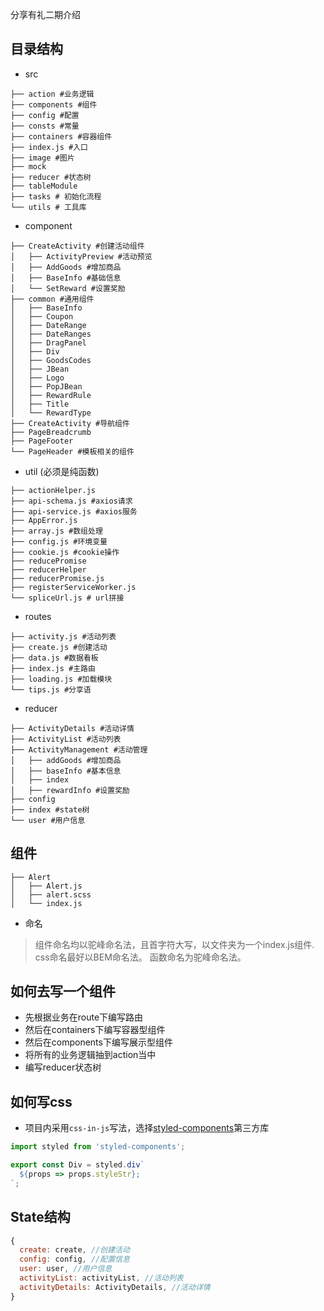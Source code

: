 分享有礼二期介绍

## 目录结构

* src

```shell
├── action #业务逻辑
├── components #组件
├── config #配置
├── consts #常量
├── containers #容器组件
├── index.js #入口
├── image #图片
├── mock 
├── reducer #状态树
├── tableModule
├── tasks # 初始化流程
└── utils # 工具库
```

* component

```shell
├── CreateActivity #创建活动组件
│   ├── ActivityPreview #活动预览
│   ├── AddGoods #增加商品
│   ├── BaseInfo #基础信息
│   └── SetReward #设置奖励
├── common #通用组件
│   ├── BaseInfo
│   ├── Coupon
│   ├── DateRange
│   ├── DateRanges
│   ├── DragPanel
│   ├── Div
│   ├── GoodsCodes
│   ├── JBean
│   ├── Logo
│   ├── PopJBean
│   ├── RewardRule
│   ├── Title
│   └── RewardType
├── CreateActivity #导航组件
├── PageBreadcrumb
├── PageFooter
└── PageHeader #模板相关的组件
```

* util (必须是纯函数)

```shell
├── actionHelper.js 
├── api-schema.js #axios请求
├── api-service.js #axios服务
├── AppError.js
├── array.js #数组处理
├── config.js #环境变量
├── cookie.js #cookie操作
├── reducePromise
├── reducerHelper
├── reducerPromise.js
├── registerServiceWorker.js
└── spliceUrl.js # url拼接
```

* routes

```shell
├── activity.js #活动列表
├── create.js #创建活动
├── data.js #数据看板
├── index.js #主路由
├── loading.js #加载模块
└── tips.js #分享语
```

* reducer

```shell
├── ActivityDetails #活动详情
├── ActivityList #活动列表
├── ActivityManagement #活动管理
│   ├── addGoods #增加商品
│   ├── baseInfo #基本信息
│   ├── index
│   ├── rewardInfo #设置奖励
├── config
├── index #state树
└── user #用户信息
```

## 组件

```shell
├── Alert
│   ├── Alert.js
│   ├── alert.scss
│   └── index.js
```

* 命名

> 组件命名均以驼峰命名法，且首字符大写，以文件夹为一个index.js组件.
> css命名最好以BEM命名法。
> 函数命名为驼峰命名法。

## 如何去写一个组件

* 先根据业务在route下编写路由
* 然后在containers下编写容器型组件
* 然后在components下编写展示型组件
* 将所有的业务逻辑抽到action当中
* 编写reducer状态树

## 如何写css

* 项目内采用`css-in-js`写法，选择[styled-components](https://github.com/styled-components/styled-components)第三方库

```javascript
import styled from 'styled-components';

export const Div = styled.div`
  ${props => props.styleStr};
`;

```


## State结构

```javascript
{
  create: create, //创建活动
  config: config, //配置信息
  user: user, //用户信息
  activityList: activityList, //活动列表
  activityDetails: ActivityDetails, //活动详情
}
```

